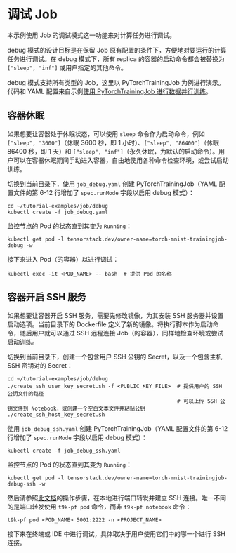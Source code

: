 # 调试 Job

本示例使用 Job 的调试模式这一功能来对计算任务进行调试。

debug 模式的设计目标是在保留 Job 原有配置的条件下，方便地对要运行的计算任务进行调试。在 debug 模式下，所有 replica 的容器的启动命令都会被替换为 `["sleep", "inf"]` 或用户指定的其他命令。

debug 模式支持所有类型的 Job，这里以 PyTorchTrainingJob 为例进行演示。代码和 YAML 配置来自示例[使用 PyTorchTrainingJob 进行数据并行训练](../pytorchtrainingjob/ddp/)。

## 容器休眠

如果想要让容器处于休眠状态，可以使用 `sleep` 命令作为启动命令，例如 `["sleep", "3600"]`（休眠 3600 秒，即 1 小时）、`["sleep", "86400"]`（休眠 86400 秒，即 1 天）和 `["sleep", "inf"]`（永久休眠，为默认的启动命令）。用户可以在容器休眠期间手动进入容器，自由地使用各种命令检查环境，或尝试启动训练。

切换到当前目录下，使用 `job_debug.yaml` 创建 PyTorchTrainingJob（YAML 配置文件的第 6-12 行增加了 `spec.runMode` 字段以启用 debug 模式）：

```shell
cd ~/tutorial-examples/job/debug
kubectl create -f job_debug.yaml
```

监控节点的 Pod 的状态直到其变为 `Running`：

```shell
kubectl get pod -l tensorstack.dev/owner-name=torch-mnist-trainingjob-debug -w
```

接下来进入 Pod（的容器）以进行调试：

```shell
kubectl exec -it <POD_NAME> -- bash  # 提供 Pod 的名称
```

## 容器开启 SSH 服务

如果想要让容器开启 SSH 服务，需要先修改镜像，为其安装 SSH 服务器并设置启动选项。当前目录下的 Dockerfile 定义了新的镜像。将执行脚本作为启动命令，随后用户就可以通过 SSH 远程连接 Job（的容器），同样地检查环境或尝试启动训练。

切换到当前目录下，创建一个包含用户 SSH 公钥的 Secret，以及一个包含主机 SSH 密钥对的 Secret：

```shell
cd ~/tutorial-examples/job/debug
./create_ssh_user_key_secret.sh -f <PUBLIC_KEY_FILE>  # 提供用户的 SSH 公钥文件的路径
                                                      # 可以上传 SSH 公钥文件到 Notebook，或创建一个空白文本文件并粘贴公钥
./create_ssh_host_key_secret.sh
```

使用 `job_debug_ssh.yaml` 创建 PyTorchTrainingJob（YAML 配置文件的第 6-12 行增加了 `spec.runMode` 字段以启用 debug 模式）：

```shell
kubectl create -f job_debug_ssh.yaml
```

监控节点的 Pod 的状态直到其变为 `Running`：

```shell
kubectl get pod -l tensorstack.dev/owner-name=torch-mnist-trainingjob-debug-ssh -w
```

然后请参照[此文档](https://t9k.github.io/user-manuals/tasks/ssh-notebook.html)的操作步骤，在本地进行端口转发并建立 SSH 连接。唯一不同的是端口转发使用 `t9k-pf pod` 命令，而非 `t9k-pf notebook` 命令：

```shell
t9k-pf pod <POD_NAME> 5001:2222 -n <PROJECT_NAME>
```

接下来在终端或 IDE 中进行调试，具体取决于用户使用它们中的哪一个进行 SSH 连接。
